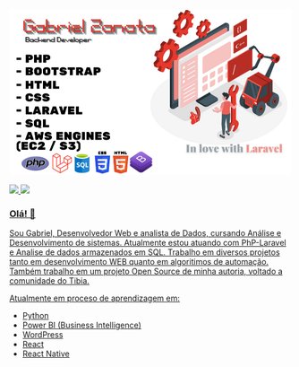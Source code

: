 ![alt text](https://github.com/Gahznt/Gahznt/blob/main/Gabriel%20Zanata.png?raw=true)

 <a href="https://github.com/Gahznt">
  <img height="180em" src="https://github-readme-stats.vercel.app/api?username=Gahznt&show_icons=true&theme=dracula&include_all_commits=true&count_private=true"/>
  <img height="180em" src="https://github-readme-stats.vercel.app/api/top-langs/?username=Gahznt&layout=compact&langs_count=7&theme=dracula"/>
</div>


### Olá! 👋
Sou Gabriel, 
Desenvolvedor Web e analista de Dados, cursando Análise e Desenvolvimento de sistemas. Atualmente estou atuando com PhP-Laravel e Analise de dados armazenados em SQL.
Trabalho em diversos projetos tanto em desenvolvimento WEB quanto em algoritimos de automação.
Também trabalho em um projeto Open Source de minha autoria, voltado a comunidade do Tibia.

Atualmente em proceso de aprendizagem em:
- Python
- Power BI (Business Intelligence)
- WordPress
- React
- React Native
